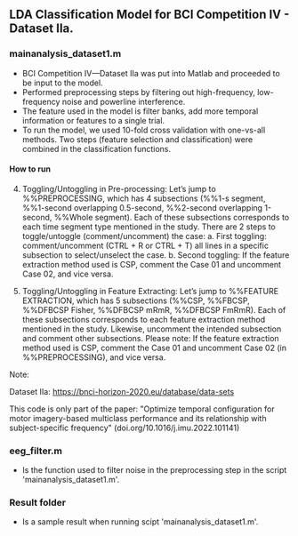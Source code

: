 ## LDA Classification Model for BCI Competition IV - Dataset IIa.
### mainanalysis_dataset1.m
- BCI Competition IV—Dataset IIa was put into Matlab and proceeded to be input to the model.
- Performed preprocessing steps by filtering out high-frequency, low-frequency noise and powerline interference.
- The feature used in the model is filter banks, add more temporal information or features to a single trial.
- To run the model, we used 10-fold cross validation with one-vs-all methods. Two steps (feature selection and classification) were combined in the classification functions.

 #### How to run
4.	Toggling/Untoggling in Pre-processing: Let’s jump to %%PREPROCESSING, which has 4 subsections (%%1-s segment, %%1-second overlapping 0.5-second, %%2-second overlapping 1-second, %%Whole segment). Each of these subsections corresponds to each time segment type mentioned in the study. There are 2 steps to toggle/untoggle (comment/uncomment) the case:
a.	First toggling: comment/uncomment (CTRL + R or CTRL + T) all lines in a specific subsection to select/unselect the case.
b.	Second toggling: If the feature extraction method used is CSP, comment the Case 01 and uncomment Case 02, and vice versa.

5.	Toggling/Untoggling in Feature Extracting: Let’s jump to %%FEATURE EXTRACTION, which has 5 subsections (%%CSP, %%FBCSP, %%DFBCSP Fisher, %%DFBCSP mRmR, %%DFBCSP FmRmR). Each of these subsections corresponds to each feature extraction method mentioned in the study. Likewise, uncomment the intended subsection and comment other subsections. Please note: If the feature extraction method used is CSP, comment the Case 01 and uncomment Case 02 (in %%PREPROCESSING), and vice versa.


Note: 
  
  Dataset IIa: https://bnci-horizon-2020.eu/database/data-sets

This code is only part of the paper: "Optimize temporal configuration for motor imagery-based multiclass performance and its relationship with subject-specific frequency" (doi.org/10.1016/j.imu.2022.101141)

### eeg_filter.m
- Is the function used to filter noise in the preprocessing step in the script 'mainanalysis_dataset1.m'.

### Result folder
- Is a sample result when running scipt 'mainanalysis_dataset1.m'.
